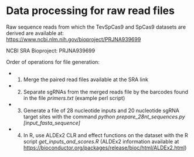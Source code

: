 # Data processing for raw read files

Raw sequence reads from which the TevSpCas9 and SpCas9 datasets are derived are available at: https://www.ncbi.nlm.nih.gov/bioproject/PRJNA939699

NCBI SRA Bioproject: PRJNA939699

Order of operations for file generation:
* 1. Merge the paired read files available at the SRA link
* 2. Separate sgRNAs from the merged reads file by the barcodes found in the file *primers.txt* (example perl script)
* 3. Generate a file of 28 nucleotide inputs and 20 nucleotide sgRNA target sites with the command *python prepare_28nt_sequences.py [input_fasta_sequence]*
* 4. In R, use ALDEx2 CLR and effect functions on the dataset with the R script *get_inputs_and_scores.R* (ALDEx2 information available at https://bioconductor.org/packages/release/bioc/html/ALDEx2.html)

